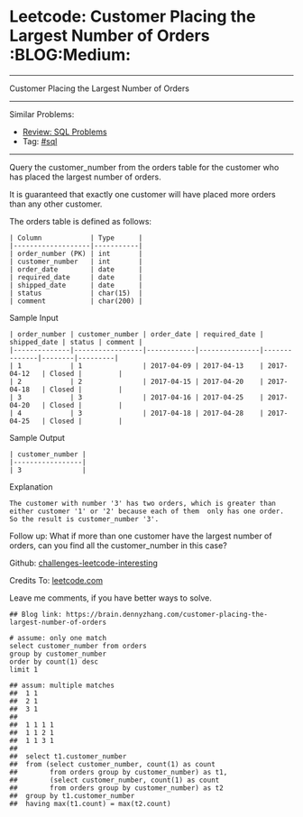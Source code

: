 # Leetcode: Customer Placing the Largest Number of Orders     :BLOG:Medium:


---

Customer Placing the Largest Number of Orders  

---

Similar Problems:  
-   [Review: SQL Problems](https://brain.dennyzhang.com/review-sql)
-   Tag: [#sql](https://brain.dennyzhang.com/tag/sql)

---

Query the customer\_number from the orders table for the customer who has placed the largest number of orders.  

It is guaranteed that exactly one customer will have placed more orders than any other customer.  

The orders table is defined as follows:  

    | Column            | Type      |
    |-------------------|-----------|
    | order_number (PK) | int       |
    | customer_number   | int       |
    | order_date        | date      |
    | required_date     | date      |
    | shipped_date      | date      |
    | status            | char(15)  |
    | comment           | char(200) |

Sample Input  

    | order_number | customer_number | order_date | required_date | shipped_date | status | comment |
    |--------------|-----------------|------------|---------------|--------------|--------|---------|
    | 1            | 1               | 2017-04-09 | 2017-04-13    | 2017-04-12   | Closed |         |
    | 2            | 2               | 2017-04-15 | 2017-04-20    | 2017-04-18   | Closed |         |
    | 3            | 3               | 2017-04-16 | 2017-04-25    | 2017-04-20   | Closed |         |
    | 4            | 3               | 2017-04-18 | 2017-04-28    | 2017-04-25   | Closed |         |

Sample Output  

    | customer_number |
    |-----------------|
    | 3               |

Explanation  

    The customer with number '3' has two orders, which is greater than either customer '1' or '2' because each of them  only has one order. 
    So the result is customer_number '3'.

Follow up: What if more than one customer have the largest number of orders, can you find all the customer\_number in this case?  

Github: [challenges-leetcode-interesting](https://github.com/DennyZhang/challenges-leetcode-interesting/tree/master/customer-placing-the-largest-number-of-orders)  

Credits To: [leetcode.com](https://leetcode.com/problems/customer-placing-the-largest-number-of-orders/description/)  

Leave me comments, if you have better ways to solve.  

    ## Blog link: https://brain.dennyzhang.com/customer-placing-the-largest-number-of-orders
    
    # assume: only one match
    select customer_number from orders
    group by customer_number
    order by count(1) desc
    limit 1
    
    ## assum: multiple matches
    ##  1 1
    ##  2 1
    ##  3 1
    ##
    ##  1 1 1 1
    ##  1 1 2 1
    ##  1 1 3 1
    ##
    ##  select t1.customer_number
    ##  from (select customer_number, count(1) as count
    ##        from orders group by customer_number) as t1,
    ##        (select customer_number, count(1) as count
    ##        from orders group by customer_number) as t2
    ##  group by t1.customer_number
    ##  having max(t1.count) = max(t2.count)